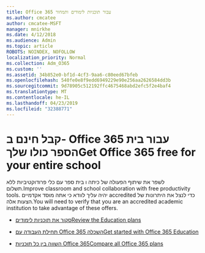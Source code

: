 ```yaml
---
title: Office 365 עבור תוכניות לימודים ותמחור
ms.author: cmcatee
author: cmcatee-MSFT
manager: mnirkhe
ms.date: 4/12/2018
ms.audience: Admin
ms.topic: article
ROBOTS: NOINDEX, NOFOLLOW
localization_priority: Normal
ms.collection: Adm_O365
ms.custom: ''
ms.assetid: 34b852e0-bf1d-4cf3-9aa6-c80eed67bfeb
ms.openlocfilehash: 540fe0e8f9edd6949229e90e256aa2626584dd3b
ms.sourcegitcommit: 9d78905c512192ffc4675468abd2efc5f2e4baf4
ms.translationtype: MT
ms.contentlocale: he-IL
ms.lasthandoff: 04/23/2019
ms.locfileid: "32388771"
---
```

# <a name="get-office-365-free-for-your-entire-school"></a><span data-ttu-id="56b5f-102">קבל חינם ב- Office 365 עבור בית הספר כולו שלך</span><span class="sxs-lookup"><span data-stu-id="56b5f-102">Get Office 365 free for your entire school</span></span>

<span data-ttu-id="56b5f-103">לשפר את שיתוף הפעולה של כיתה ו בית ספר עם כלי פרודוקטיביות ללא תשלום.</span><span class="sxs-lookup"><span data-stu-id="56b5f-103">Improve classroom and school collaboration with free productivity tools.</span></span> <span data-ttu-id="56b5f-104">יהיה עליך לוודא כי אתה מוסד אקדמיים accredited כדי לנצל את היתרונות של הצעות אלה.</span><span class="sxs-lookup"><span data-stu-id="56b5f-104">You will need to verify that you are an accredited academic institution to take advantage of these offers.</span></span>
  
- [<span data-ttu-id="56b5f-105">סקור את תוכניות לימודים</span><span class="sxs-lookup"><span data-stu-id="56b5f-105">Review the Education plans</span></span>](https://products.office.com/academic/compare-office-365-education-plans)
    
- [<span data-ttu-id="56b5f-106">תחילת העבודה עם Office 365 השכלה</span><span class="sxs-lookup"><span data-stu-id="56b5f-106">Get started with Office 365 Education</span></span>](https://support.office.com/article/ab02abe5-a1ee-458c-b749-5b44416ccf1)
    
- [<span data-ttu-id="56b5f-107">השווה בין כל תוכניות Office 365</span><span class="sxs-lookup"><span data-stu-id="56b5f-107">Compare all Office 365 plans</span></span>](https://products.office.com/business/compare-more-office-365-for-business-plans)
    

